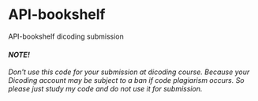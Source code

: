 # API-bookshelf
<p>API-bookshelf dicoding submission</p>
<h4><i>NOTE!</i></h4>
<i>Don't use this code for your submission at dicoding course. Because your Dicoding account may be subject to a ban if code plagiarism occurs. So please just study my code and do not use it for submission.</i>
